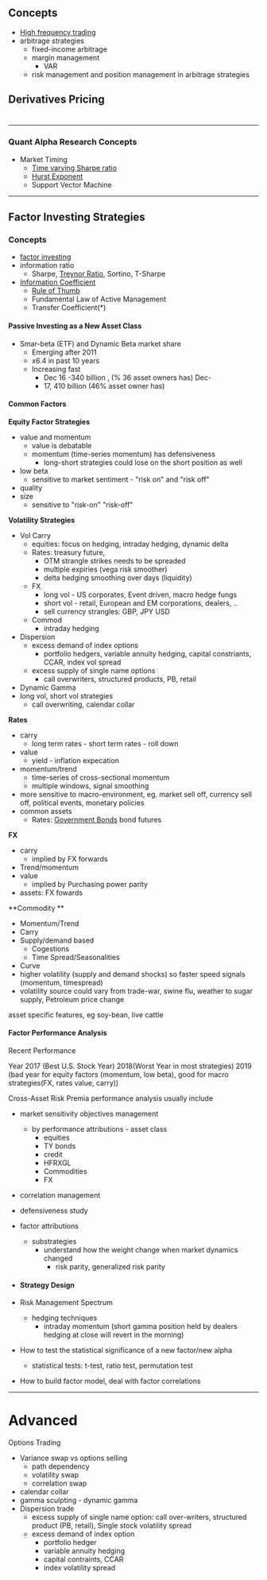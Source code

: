 ## Concepts

* [High frequency trading](https://www.investopedia.com/articles/active-trading/042414/youd-better-know-your-highfrequency-trading-terminology.asp)
* arbitrage strategies
  * fixed-income arbitrage
  * margin management 
    * VAR
  * risk management and position management in arbitrage strategies

## Derivatives Pricing

#

---

### Quant Alpha Research Concepts

* Market Timing
  * [Time varying Sharpe ratio](http://pages.stern.nyu.edu/~rwhitela/papers/tvsharpe.pdf)
  * [Hurst Exponent](https://en.wikipedia.org/wiki/Hurst_exponent)
  * Support Vector Machine

---

## Factor Investing Strategies

### Concepts

* [factor investing](https://en.wikipedia.org/wiki/Factor_investing)
* information ratio
  * Sharpe, [Treynor Ratio](https://www.investopedia.com/terms/t/treynorratio.asp), Sortino, T-Sharpe
* [Information Coefficient](https://www.investopedia.com/terms/i/information-coefficient.asp)
  * [Rule of Thumb](https://financemodelsrevisited.files.wordpress.com/2015/10/fc_rule_am_law2.pdf)
  * Fundamental Law of Active Management
  * Transfer Coefficient\(\*\)

#### Passive Investing as a New Asset Class

* Smar-beta \(ETF\) and Dynamic Beta market share
  * Emerging after 2011
  * x6.4 in past 10 years
  * Increasing fast
    * Dec 16 -340 billion , \(% 36 asset owners has\) Dec-
    * 17, 410 billion \(46% asset owner has\)

#### Common Factors

**Equity Factor Strategies**

* value and momentum
  * value is debatable
  * momentum \(time-series momentum\) has defensiveness
    * long-short strategies could lose on the short position as well
* low beta
  * sensitive to market sentiment - "risk on" and "risk off"
* quality
* size
  * sensitive to "risk-on" "risk-off"

**Volatility Strategies**

* Vol Carry
  * equities: focus on hedging, intraday hedging, dynamic delta
  * Rates: treasury future,
    * OTM strangle strikes needs to be spreaded
    * multiple expiries \(vega risk smoother\) 
    * delta hedging smoothing over days \(liquidity\)
  * FX
    * long vol - US corporates, Event driven, macro hedge fungs
    * short vol - retail, European and EM corporations, dealers, ..
    * sell currency strangles: GBP, JPY USD
  * Commod
    * intraday hedging
* Dispersion
  * excess demand of index options
    * portfolio hedgers, variable annuity hedging, capital constriants, CCAR, index vol spread
  * excess supply of single name options
    * call overwriters, structured products, PB, retail
* Dynamic Gamma
* long vol, short vol strategies
  * call overwriting, calendar collar

**Rates**

* carry
  * long term rates - short term rates - roll down
* value
  * yield - inflation expecation
* momentum/trend
  * time-series of cross-sectional momentum
  * multiple windows, signal smoothing 
* more sensitive to macro-environment, eg. market sell off, currency sell off, political events, monetary policies
* common assets
  * Rates: [Government Bonds](https://en.wikipedia.org/wiki/List_of_government_bonds) bond futures

**FX**

* carry
  * implied by FX forwards
* Trend/momentum
* value
  * implied by Purchasing power parity
* assets: FX fowards

**Commodity **

* Momentum/Trend
* Carry
* Supply/demand based
  * Cogestions
  * Time Spread/Seasonalities
* Curve
* higher volatility \(supply and demand shocks\) so faster speed signals \(momentum, timespread\)
* volatility source could vary from trade-war, swine flu, weather to sugar supply, Petroleum price change

asset specific features, eg soy-bean, live cattle

#### Factor Performance Analysis

Recent Performance

Year 2017 \(Best U.S. Stock Year\) 2018\(Worst Year in most strategies\) 2019 \(bad year for equity factors \(momentum, low beta\), good for macro strategies\(FX, rates value, carry\)\)

Cross-Asset Risk Premia performance analysis usually include

* market sensitivity objectives management
  * by performance attributions - asset class
    * equities
    * TY bonds
    * credit
    * HFRXGL
    * Commodities
    * FX
* correlation management
* defensiveness study
* factor attributions

  * substrategies
    * understand how the weight change when market dynamics changed 
      * risk parity, generalized risk parity 

* #### Strategy Design
* Risk Management Spectrum

  * hedging techniques
    * intraday momentum \(short gamma position held by dealers hedging at close will revert in the morning\)

* How to test the statistical significance of a new factor/new alpha

  * statistical tests: t-test, ratio test, permutation test

* How to build factor model, deal with factor correlations

---

# Advanced

Options Trading

* Variance swap vs options selling
  * path dependency
  * volatility swap
  * correlation swap
* calendar collar
* gamma sculpting - dynamic gamma
* Dispersion trade
  * excess supply of single name option: call over-writers, structured product \(PB, retail\), Single stock volatility spread
  * excess demand of index option
    * portfolio hedger
    * variable annuity hedging
    * capital contraints, CCAR
    * index volatility spread



